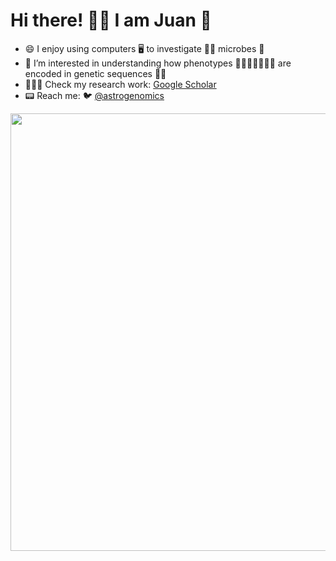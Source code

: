 # Hi there! 👍🏽 I am Juan 🌱

-  😄    I enjoy using computers 🖥️ to investigate 🕵🏼 microbes 🦠
-  🔭    I’m interested in understanding how phenotypes 🕺🏼💃🏾🏋🏾‍♀️ are encoded in genetic sequences 🧬🧬
-  🧑🏻‍🔬     Check my research work: [Google Scholar](https://scholar.google.com/citations?user=QOOpwFIAAAAJ&hl=en)
-  📟    Reach me:  🐦 [@astrogenomics](https://twitter.com/astrogenomics)  


<img src="https://github.com/juanvillada/juanvillada.github.io/blob/master/img/github_page.png" width="700px">


<!--
**juanvillada/juanvillada** is a ✨ _special_ ✨ repository because its `README.md` (this file) appears on your GitHub profile.

Here are some ideas to get you started:

- 🔭 I’m currently working on ...
- 🌱 I’m currently learning ...
- 👯 I’m looking to collaborate on ... 
- 🤔 I’m looking for help with ... 
- 💬 Ask me about ... 
- 😄 Pronouns: ... 
- ⚡ Fun fact: ...  

### Hi there 

I use computers to understand microbes
-->
